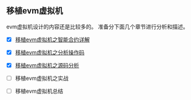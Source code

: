 ## 移植evm虚拟机
evm虚拟机设计的内容还是比较多的。 准备分下面几个章节进行分析和描述。


- [x] [移植evm虚拟机之智能合约详解][1]
- [x] [移植evm虚拟机之分析操作码][2]
- [x] [移植evm虚拟机之源码分析][3]
- [ ] 移植evm虚拟机之实战
- [ ] 移植evm虚拟机总结


  [1]: ./evm之智能合约详解.md
  [2]: ./evm之操作码分析.md
  [3]: ./evm之源码分析.md
